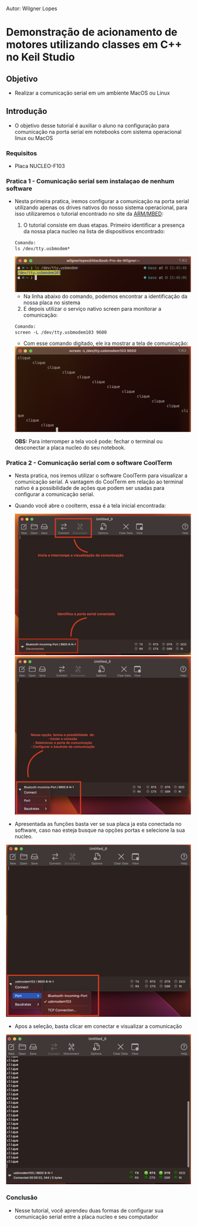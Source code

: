 Autor: Wilgner Lopes

# Demonstração de acionamento de motores utilizando classes em C++ no Keil Studio

## Objetivo

- Realizar a comunicação serial em um ambiente MacOS ou Linux

## Introdução

- O objetivo desse tutorial é auxiliar o aluno na configuração para comunicação na porta serial em notebooks com sistema operacional linux ou MacOS

### Requisitos

- Placa NUCLEO-F103

### Pratica 1 - Comunicação serial sem instalaçao de nenhum software

- Nesta primeira pratica, iremos configurar a comunicação na porta serial utilizando apenas os drives nativos do nosso sistema operacional, para isso utilizaremos o tutorial encontrado no site da [ARM/MBED](https://os.mbed.com/handbook/Mac-or-Linux-terminals):

  1. O tutorial consiste em duas etapas. Primeiro identificar a presença da nossa placa nucleo na lista de dispositivos encontrado:

  ```shell
  Comando:
  ls /dev/tty.usbmodem*
  ```

  <center><img src="./src/terminal-1.png"></center>

  - Na linha abaixo do comando, podemos encontrar a identificação da nossa placa no sistema

  2. E depois utilizar o serviço nativo screen para monitorar a comunicação:

  ```shell
  Comando:
  screen -L /dev/tty.usbmodem103 9600
  ```

  - Com esse comando digitado, ele ira mostrar a tela de comunicação:
  <center><img src="./src/terminal-2.png"></center>

  **OBS:** Para interromper a tela você pode: fechar o terminal ou desconectar a placa nucleo do seu notebook.

### Pratica 2 - Comunicação serial com o software CoolTerm

- Nesta pratica, nos iremos utilizar o software CoolTerm para visualizar a comunicação serial. A vantagem do CoolTerm em relação ao terminal nativo é a possibilidade de ações que podem ser usadas para configurar a comunicação serial.

- Quando você abre o coolterm, essa é a tela inicial encontrada:

  <center><img src="./src/coolterm-home.png"></center>

  <center><img src="./src/config-coolterm.png"></center>

- Apresentada as funções basta ver se sua placa ja esta conectada no software, caso nao esteja busque na opções portas e selecione la sua nucleo.

<center><img src="./src/select-port.png"></center>

- Apos a seleção, basta clicar em conectar e visualizar a comunicação

<center><img src="./src/result.png"></center>

### Conclusão

- Nesse tutorial, você aprendeu duas formas de configurar sua comunicação serial entre a placa nucleo e seu computador
